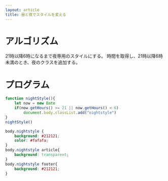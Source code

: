 ```yaml
---
layout: article
title: 昼と夜でスタイルを変える
---
```


# アルゴリズム
21時以降6時になるまで夜専用のスタイルにする。
時間を取得し、21時以降6時未満のとき、夜のクラスを追加する。

# プログラム

```javascript
function nightStyle(){
    let now = new Date
    if(now.getHours() >= 21 || now.getHours() < 6)
        document.body.classList.add("nightstyle")
}
nightStyle()
```

```css
body.nightstyle {
    background: #212121;
    color: #fafafa;
}
body.nightstyle article{
    background: transparent;
}
body.nightstyle footer{
    background: #212121;
}
```

<script>
function nightStyle(){
    let now = new Date
    if(now.getHours() >= 21 || now.getHours() < 6)
        document.body.classList.add("nightstyle")
}
nightStyle()
</script>

<style>
body.nightstyle {
    background: #212121;
    color: #fafafa;
}
body.nightstyle article{
    background: transparent;
}
body.nightstyle footer{
    background: #212121;
}
</style>
